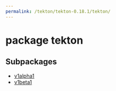 ```yaml
---
permalink: /tekton/tekton-0.18.1/tekton/
---
```


# package tekton



## Subpackages

* [v1alpha1](tekton-v1alpha1.md)
* [v1beta1](tekton-v1beta1.md)